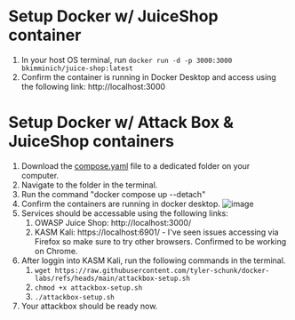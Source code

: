 # Setup Docker w/ JuiceShop container 
1. In your host OS terminal, run `docker run -d -p 3000:3000 bkimminich/juice-shop:latest`
2. Confirm the container is running in Docker Desktop and access using the following link: http://localhost:3000

# Setup Docker w/ Attack Box & JuiceShop containers 
1. Download the [compose.yaml](https://github.com/tyler-schunk/docker-labs/blob/main/compose.yaml) file to a dedicated folder on your computer.
2. Navigate to the folder in the terminal.
3. Run the command "docker compose up --detach"
4. Confirm the containers are running in docker desktop.
![image](https://github.com/user-attachments/assets/23106162-f1d6-4af3-ad2d-13867a936768)
5. Services should be accessable using the following links:
    1. OWASP Juice Shop: http://localhost:3000/
    2. KASM Kali: https://localhost:6901/  - I've seen issues accessing via Firefox so make sure to try other browsers. Confirmed to be working on Chrome.
6. After loggin into KASM Kali, run the following commands in the terminal.
    1. `wget https://raw.githubusercontent.com/tyler-schunk/docker-labs/refs/heads/main/attackbox-setup.sh`
    2. `chmod +x attackbox-setup.sh`
    3. `./attackbox-setup.sh`
8. Your attackbox should be ready now.
